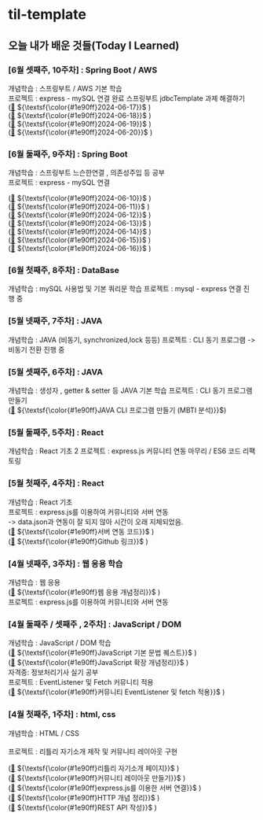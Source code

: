 # til-template

## 오늘 내가 배운 것들(Today I Learned)

### [6월 셋째주, 10주차] : Spring Boot / AWS
개념학습 : 스프링부트 / AWS 기본 학습
<br>
프로젝트 : express - mySQL 연결 완료
스프링부트 jdbcTemplate 과제 해결하기
<br>
 ([📩](https://github.com/100-hours-a-week/alan-til/blob/main/June/2024-06-17.md) ${\textsf{\color{#1e90ff}2024-06-17}}$ ) 
 <br>
  ([📩](https://github.com/100-hours-a-week/alan-til/blob/main/June/2024-06-18.md) ${\textsf{\color{#1e90ff}2024-06-18}}$ ) 
 <br>
  ([📩](https://github.com/100-hours-a-week/alan-til/blob/main/June/2024-06-19.md) ${\textsf{\color{#1e90ff}2024-06-19}}$ ) 
 <br>
  ([📩](https://github.com/100-hours-a-week/alan-til/blob/main/June/2024-06-20.md) ${\textsf{\color{#1e90ff}2024-06-20}}$ ) 
 <br>
### [6월 둘째주, 9주차] : Spring Boot
개념학습 : 스프링부트 느슨한연결 , 의존성주입 등 공부
<br>
프로젝트 : express - mySQL 연결

 ([📩](https://github.com/100-hours-a-week/alan-til/blob/main/June/2024-06-10.md) ${\textsf{\color{#1e90ff}2024-06-10}}$ ) 
 <br>
 ([📩](https://github.com/100-hours-a-week/alan-til/blob/main/June/2024-06-11.md) ${\textsf{\color{#1e90ff}2024-06-11}}$ ) 
 <br>
 ([📩](https://github.com/100-hours-a-week/alan-til/blob/main/June/2024-06-12.md) ${\textsf{\color{#1e90ff}2024-06-12}}$ ) 
 <br>
 ([📩](https://github.com/100-hours-a-week/alan-til/blob/main/June/2024-06-13.md) ${\textsf{\color{#1e90ff}2024-06-13}}$ ) 
 <br>
 ([📩](https://github.com/100-hours-a-week/alan-til/blob/main/June/2024-06-14.md) ${\textsf{\color{#1e90ff}2024-06-14}}$ ) 
 <br>
  ([📩](https://github.com/100-hours-a-week/alan-til/blob/main/June/2024-06-15.md) ${\textsf{\color{#1e90ff}2024-06-15}}$ ) 
 <br>
 ([📩](https://github.com/100-hours-a-week/alan-til/blob/main/June/2024-06-16.md) ${\textsf{\color{#1e90ff}2024-06-16}}$ ) 
 <br>
### [6월 첫째주, 8주차] : DataBase
개념학습 : mySQL 사용법 및 기본 쿼리문 학습
프로젝트 : mysql - express 연결 진행 중


### [5월 넷째주, 7주차] : JAVA
개념학습 : JAVA (비동기, synchronized,lock 등등)
프로젝트 : CLI 동기 프로그램 -> 비동기 전환 진행 중


### [5월 셋째주, 6주차] : JAVA

개념학습 : 생성자 , getter & setter 등 JAVA 기본 학습
프로젝트 : CLI 동기 프로그램 만들기
<br>
([📩](https://www.notion.so/JAVA-6-CLI-ecc882b7111349eaa783e5fd5c59192e) ${\textsf{\color{#1e90ff}JAVA CLI 프로그램 만들기 (MBTI 분석)}}$)

### [5월 둘째주, 5주차] : React

개념학습 : React 기초 2
프로젝트 : express.js 커뮤니티 연동 마무리 / ES6 코드 리팩토링


### [5월 첫째주, 4주차] : React

개념학습 : React 기초
<br>
프로젝트 : express.js를 이용하여 커뮤니티와 서버 연동<br>
-> data.json과 연동이 잘 되지 않아 시간이 오래 지체되었음.
<br>
([📩](https://working-element-c79.notion.site/2-3-ad0b0973041e4d9ebb63d947ea566234) ${\textsf{\color{#1e90ff}서버 연동 코드}}$ )
<br>
([📩](https://github.com/100-hours-a-week/5-alan-lee-community.git) ${\textsf{\color{#1e90ff}Github 링크}}$ )


### [4월 넷째주, 3주차] : 웹 응용 학습

개념학습 : 웹 응용
<br>
([📩](https://www.notion.so/alan-4-9661b0a9fc2b4766b541c34ab34ae2f1) ${\textsf{\color{#1e90ff}웹 응용 개념정리}}$ ) 
<br>
프로젝트 : express.js를 이용하여 커뮤니티와 서버 연동



### [4월 둘째주 / 셋째주 , 2주차] : JavaScript / DOM

개념학습 : JavaScript / DOM 학습
<br>
([📩](https://www.notion.so/2-JavaScript-1-e5c35e005817433ea060d28e719dbe75) ${\textsf{\color{#1e90ff}JavaScript 기본 문법 퀘스트}}$ ) 
<br>
([📩](https://working-element-c79.notion.site/3-alan-4a6519eba08f4cfb967ba009814f0f4d?pvs=4) ${\textsf{\color{#1e90ff}JavaScript 확장 개념정리}}$ )
<br>
자격증: 정보처리기사 실기 공부
<br>
프로젝트 : EventListener 및 Fetch 커뮤니티 적용
<br>
([📩](https://goorm.notion.site/2-2-23d5a98bf69646ab8f66dbdb23a55257?pvs=4) ${\textsf{\color{#1e90ff}커뮤니티 EventListener 및 fetch 적용}}$ ) 



### [4월 첫째주, 1주차] : html, css

개념학습 : HTML / CSS <br><br>
프로젝트 : 리틀리 자기소개 제작 및 커뮤니티 레이아웃 구현

 ([📩](https://www.notion.so/My-profile-4975f7c925564fc0b49f5a0d9353e009?pvs=4) ${\textsf{\color{#1e90ff}리틀리 자기소개 페이지}}$ ) 
 <br>
  ([📩](https://www.notion.so/1-2-c980b8f828f34114a9fbdd6ca00e26f7) ${\textsf{\color{#1e90ff}커뮤니티 레이아웃 만들기}}$ ) 
  <br>
  ([📩](https://www.notion.so/1-3-html-92428127cefe48dfaf7741e4e5168028) ${\textsf{\color{#1e90ff}express.js를 이용한 서버 연결}}$ ) 
    <br>
  ([📩](https://www.notion.so/1-4-HTTP-3445811a1fbf42a69ee737673f5ff0a2) ${\textsf{\color{#1e90ff}HTTP 개념 정리}}$ ) 
  <br>
  ([📩](  https://www.notion.so/goorm/1-5-REST-API-ccc3c3099bf3416da837960422f777d5?pvs=4) ${\textsf{\color{#1e90ff}REST API 작성}}$ ) 









